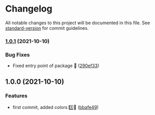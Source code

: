 # Changelog

All notable changes to this project will be documented in this file. See [standard-version](https://github.com/conventional-changelog/standard-version) for commit guidelines.

### [1.0.1](https://github.com/JebBarbas/jeact-colors/compare/v1.0.0...v1.0.1) (2021-10-10)


### Bug Fixes

* Fixed entry point of package 🔨 ([290ef33](https://github.com/JebBarbas/jeact-colors/commit/290ef33ca5630562ea3c3e01e696c45a94ebd155))

## 1.0.0 (2021-10-10)


### Features

* first commit, added colors 1️⃣🎨 ([bbafe49](https://github.com/JebBarbas/jeact-colors/commit/bbafe4922d31521e46f19bac6e3e6a3d2b140ac9))
